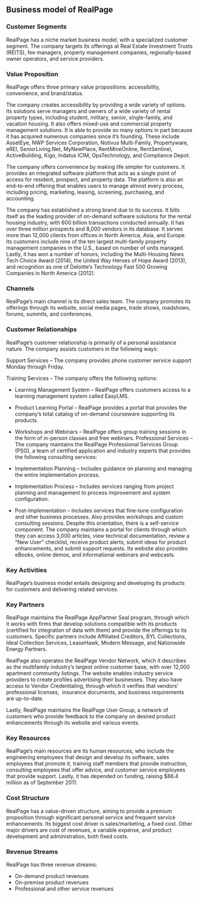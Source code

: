 Business model of RealPage
--------------------------

 ### Customer Segments

 RealPage has a niche market business model, with a specialized customer segment. The company targets its offerings at Real Estate Investment Trusts (REITS), fee managers, property management companies, regionally-based owner operators, and service providers.

 ### Value Proposition

 RealPage offers three primary value propositions: accessibility, convenience, and brand/status.

 The company creates accessibility by providing a wide variety of options. Its solutions serve managers and owners of a wide variety of rental property types, including student, military, senior, single-family, and vacation housing. It also offers mixed-use and commercial property management solutions. It is able to provide so many options in part because it has acquired numerous companies since it’s founding. These include AssetEye, NWP Services Corporation, Notivus Multi-Family, Propertyware, eREI, SeniorLiving.Net, MyNewPlace, RentMineOnline, RentSentinel, ActiveBuilding, Kigo, Indatus ICIM, OpsTechnology, and Compliance Depot.

 The company offers convenience by making life simpler for customers. It provides an integrated software platform that acts as a single point of access for resident, prospect, and property data. The platform is also an end-to-end offering that enables users to manage almost every process, including pricing, marketing, leasing, screening, purchasing, and accounting.

 The company has established a strong brand due to its success. It bills itself as the leading provider of on-demand software solutions for the rental housing industry, with 600 billion transactions conducted annually. It has over three million prospects and 8,000 vendors in its database. It serves more than 12,000 clients from offices in North America, Asia, and Europe. Its customers include nine of the ten largest multi-family property management companies in the U.S., based on number of units managed. Lastly, it has won a number of honors, including the Multi-Housing News Tech Choice Award (2014), the United Way Heroes of Hope Award (2013), and recognition as one of Deloitte’s Technology Fast 500 Growing Companies in North America (2012).

 ### Channels

 RealPage’s main channel is its direct sales team. The company promotes its offerings through its website, social media pages, trade shows, roadshows, forums, summits, and conferences.

 ### Customer Relationships

 RealPage’s customer relationship is primarily of a personal assistance nature. The company assists customers in the following ways:

 Support Services – The company provides phone customer service support Monday through Friday.

 Training Services – The company offers the following options:

  * Learning Management System – RealPage offers customers access to a learning management system called EasyLMS.
 * Product Learning Portal – RealPage provides a portal that provides the company’s total catalog of on-demand courseware supporting its products.
 * Workshops and Webinars – RealPage offers group training sessions in the form of in-person classes and free webinars.
  Professional Services – The company maintains the RealPage Professional Services Group (PSG), a team of certified application and industry experts that provides the following consulting services:

  * Implementation Planning – Includes guidance on planning and managing the entire implementation process.
 * Implementation Process – Includes services ranging from project planning and management to process improvement and system configuration.
 * Post-Implementation – Includes services that fine-tune configuration and other business processes. Also provides workshops and custom consulting sessions.
  Despite this orientation, there is a self-service component. The company maintains a portal for clients through which they can access 3,000 articles, view technical documentation, review a “New User” checklist, receive product alerts, submit ideas for product enhancements, and submit support requests. Its website also provides eBooks, online demos, and informational webinars and webcasts.

 ### Key Activities

 RealPage’s business model entails designing and developing its products for customers and delivering related services.

 ### Key Partners

 RealPage maintains the RealPage AppPartner Seal program, through which it works with firms that develop solutions compatible with its products (certified for integration of data with them) and provide the offerings to its customers. Specific partners include Affiliated Creditors, BYL Collections, Ideal Collection Services, LeaseHawk, Modern Message, and Nationwide Energy Partners.

 RealPage also operates the RealPage Vendor Network, which it describes as the multifamily industry’s largest online customer base, with over 12,000 apartment community listings. The website enables industry service providers to create profiles advertising their businesses. They also have access to Vendor Credentialing, through which it verifies that vendors’ professional licenses,  insurance documents, and business requirements are up-to-date.

 Lastly, RealPage maintains the RealPage User Group, a network of customers who provide feedback to the company on desired product enhancements through its website and various events.

 ### Key Resources

 RealPage’s main resources are its human resources, who include the engineering employees that design and develop its software, sales employees that promote it, training staff members that provide instruction, consulting employees that offer advice, and customer service employees that provide support. Lastly, it has depended on funding, raising $86.4 million as of September 2011.

 ### Cost Structure

 RealPage has a value-driven structure, aiming to provide a premium proposition through significant personal service and frequent service enhancements. Its biggest cost driver is sales/marketing, a fixed cost. Other major drivers are cost of revenues, a variable expense, and product development and administration, both fixed costs.

 ### Revenue Streams

 RealPage has three revenue streams:

  * On-demand product revenues
 * On-premise product revenues
 * Professional and other service revenues